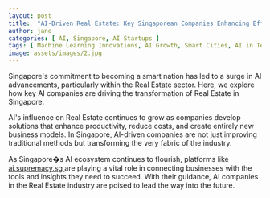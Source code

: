 ```yaml
---
layout: post
title:  "AI-Driven Real Estate: Key Singaporean Companies Enhancing Efficiency"
author: jane
categories: [ AI, Singapore, AI Startups ]
tags: [ Machine Learning Innovations, AI Growth, Smart Cities, AI in Technology, AI Solutions for Businesses ]
image: assets/images/2.jpg
---
```


Singapore's commitment to becoming a smart nation has led to a surge in AI advancements, particularly within the Real Estate sector. Here, we explore how key AI companies are driving the transformation of Real Estate in Singapore.

AI's influence on Real Estate continues to grow as companies develop solutions that enhance productivity, reduce costs, and create entirely new business models. In Singapore, AI-driven companies are not just improving traditional methods but transforming the very fabric of the industry.

As Singapore�s AI ecosystem continues to flourish, platforms like <a href="https://ai.supremacy.sg" target="_blank"> ai.supremacy.sg </a> are playing a vital role in connecting businesses with the tools and insights they need to succeed. With their guidance, AI companies in the Real Estate industry are poised to lead the way into the future.
